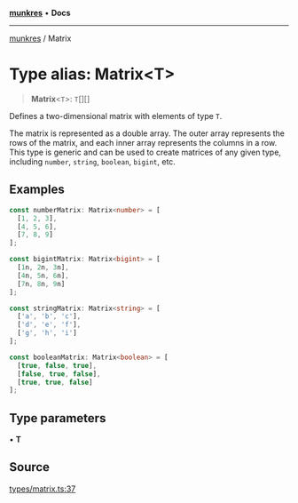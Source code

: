 [**munkres**](../README.md) • **Docs**

***

[munkres](../globals.md) / Matrix

# Type alias: Matrix\<T\>

> **Matrix**\<`T`\>: `T`[][]

Defines a two-dimensional matrix with elements of type `T`.

The matrix is represented as a double array. The outer array represents
the rows of the matrix, and each inner array represents the columns in a
row. This type is generic and can be used to create matrices of any
given type, including `number`, `string`, `boolean`, `bigint`, etc.

## Examples

```ts
const numberMatrix: Matrix<number> = [
  [1, 2, 3],
  [4, 5, 6],
  [7, 8, 9]
];
```

```ts
const bigintMatrix: Matrix<bigint> = [
  [1n, 2n, 3n],
  [4n, 5n, 6n],
  [7n, 8n, 9n]
];
```

```ts
const stringMatrix: Matrix<string> = [
  ['a', 'b', 'c'],
  ['d', 'e', 'f'],
  ['g', 'h', 'i']
];
```

```ts
const booleanMatrix: Matrix<boolean> = [
  [true, false, true],
  [false, true, false],
  [true, true, false]
];
```

## Type parameters

• **T**

## Source

[types/matrix.ts:37](https://github.com/havelessbemore/munkres/blob/5ace585f0cdcff36ea78e3571791e71f76cf4bc5/src/types/matrix.ts#L37)
